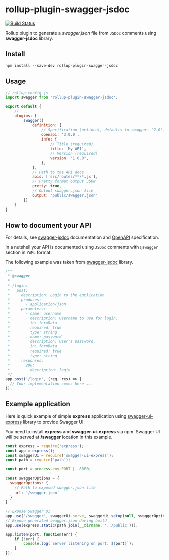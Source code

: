 # rollup-plugin-swagger-jsdoc

[![Build Status](https://travis-ci.org/zoltraks/rollup-plugin-swagger-jsdoc.svg?branch=main)](https://travis-ci.org/zoltraks/rollup-plugin-swagger-jsdoc)

Rollup plugin to generate a *swagger.json* file from ``JSDoc`` comments using **swagger-jsdoc** library.

## Install

```
npm install --save-dev rollup-plugin-swagger-jsdoc
```

## Usage

```js
// rollup.config.js
import swagger from 'rollup-plugin-swagger-jsdoc';

export default {
    // ...
    plugins: [
        swagger({
            definition: {
                // Specification (optional, defaults to swagger: '2.0')
                openapi: '3.0.0',
                info: {
                    // Title (required)
                    title: 'My API',
                    // Version (required)
                    version: '1.0.0',
                },
            },
            // Path to the API docs
            apis: ['src/routes/**/*.js'],
            // Pretty format output JSON 
            pretty: true,
            // Output swagger.json file
            output: 'public/swagger.json'
        })
    ]
}
```

## How to document your API

For details, see [swagger-jsdoc](https://github.com/Surnet/swagger-jsdoc) documentation and [OpenAPI](https://swagger.io/specification/) specification.

In a nutshell your API is documented using ``JSDoc`` comments with ``@swagger`` section in ``YAML`` format.

The following example was taken from [swagger-jsdoc](https://github.com/Surnet/swagger-jsdoc) library.

```js
/**
 * @swagger
 *
 * /login:
 *   post:
 *     description: Login to the application
 *     produces:
 *       - application/json
 *     parameters:
 *       - name: username
 *         description: Username to use for login.
 *         in: formData
 *         required: true
 *         type: string
 *       - name: password
 *         description: User's password.
 *         in: formData
 *         required: true
 *         type: string
 *     responses:
 *       200:
 *         description: login
 */
app.post('/login', (req, res) => {
  // Your implementation comes here ...
});
```

## Example application

Here is quick example of simple **express** application using [swagger-ui-express](https://github.com/scottie1984/swagger-ui-express) library to provide Swagger UI.

You need to install **express** and **swagger-ui-express** via npm. Swagger UI will be served at **/swagger** location in this example.

```js
const express = require('express');
const app = express();
const swaggerUi = require('swagger-ui-express');
const path = require('path');

const port = process.env.PORT || 8080;
 
const swaggerOptions = {
  swaggerOptions: {
    // Path to exposed swagger.json file
    url: '/swagger.json'
  }
}
 
// Expose Swagger UI
app.use('/swagger', swaggerUi.serve, swaggerUi.setup(null, swaggerOptions));
// Expose generated swagger.json during build
app.use(express.static(path.join(__dirname, '../public')));

app.listen(port, function(err) { 
    if (!err) {
        console.log(`Server listening on port: ${port}`);
    }
});
```
